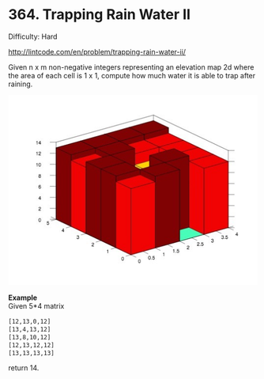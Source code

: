 # 364. Trapping Rain Water II

Difficulty: Hard

http://lintcode.com/en/problem/trapping-rain-water-ii/

Given n x m non-negative integers representing an elevation map 2d where the area of each cell is 1 x 1, compute how much water it is able to trap after raining.

![alt text](trapping-rain-water-ii.jpg)

**Example**  
Given 5*4 matrix
```
[12,13,0,12]
[13,4,13,12]
[13,8,10,12]
[12,13,12,12]
[13,13,13,13]
```
return 14.
